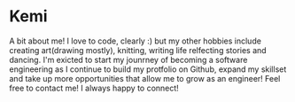 # Kemi
A bit about me!
I love to code, clearly :) but my other hobbies include creating art(drawing mostly), knitting, writing life relfecting stories and dancing. I'm exicted to start my jounrney of becoming a software engineering as I continue to build my protfolio on Github, expand my skillset and take up more opportunities that allow me to grow as an engineer!
Feel free to contact me! I always happy to connect!

